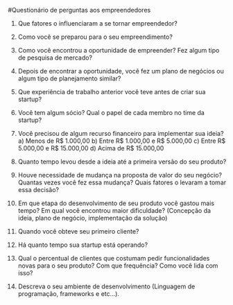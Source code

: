 #Questionário de perguntas aos empreendedores

1. Que fatores o influenciaram a se tornar empreendedor?

2. Como você se preparou para o seu empreendimento?

3. Como você encontrou a oportunidade de empreender? Fez algum tipo de pesquisa de mercado?

4. Depois de encontrar a oportunidade, você fez um plano de negócios ou algum tipo de planejamento similar?

5. Que experiência de trabalho anterior você teve antes de criar sua startup?

6. Você tem algum sócio? Qual o papel de cada membro no time da startup?

7. Você precisou de algum recurso financeiro para implementar sua ideia?
a) Menos de R$ 1.000,00
b) Entre R$ 1.000,00 e R$ 5.000,00
c) Entre R$ 5.000,00 e R$ 15.000,00
d) Acima de R$ 15.000,00

8. Quanto tempo levou desde a ideia até a primeira versão do seu produto?

9. Houve necessidade de mudança na proposta de valor do seu negócio? Quantas vezes você fez essa mudança? Quais fatores o levaram a tomar essa decisão?

10. Em que etapa do desenvolvimento de seu produto você gastou mais tempo? Em qual você encontrou maior dificuldade? (Concepção da ideia, plano de negócio, implementação da solução)

11. Quando você obteve seu primeiro cliente?

12. Há quanto tempo sua startup está operando?

13. Qual o percentual de clientes que costumam pedir funcionalidades novas para o seu produto? Com que frequência? Como você lida com isso?

14. Descreva o seu ambiente de desenvolvimento (Linguagem de programação, frameworks e etc...).
